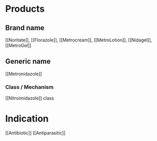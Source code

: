 # Products

## Brand name
[[Noritate]], [[Florazole]], [[Metrocream]], [[MetroLotion]], [[Nidagel]], [[MetroGel]]

## Generic name
[[Metronidazole]]

### Class / Mechanism
[[Nitroimidazole]] class
# Indication
[[Antibiotic]]
[[Antiparasitic]]


